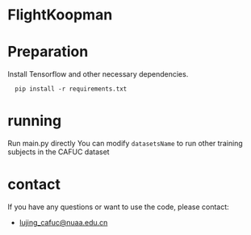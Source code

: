 # FlightKoopman
# Preparation
  Install Tensorflow and other necessary dependencies.
```
  pip install -r requirements.txt
```
# running
Run main.py directly
You can modify `datasetsName` to run other training subjects in the CAFUC dataset
# contact
If you have any questions or want to use the code, please contact:
- lujing_cafuc@nuaa.edu.cn
